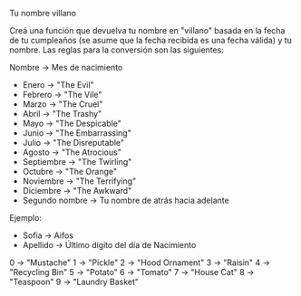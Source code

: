 Tu nombre villano

Creá una función que devuelva tu nombre en "villano" basada en la fecha de tu cumpleaños (se asume que la fecha recibida es una fecha válida) y tu nombre. Las reglas para la conversión son las siguientes:

Nombre -> Mes de nacimiento

* Enero -> "The Evil"
* Febrero -> "The Vile"
* Marzo -> "The Cruel"
* Abril -> "The Trashy"
* Mayo -> "The Despicable"
* Junio -> "The Embarrassing"
* Julio -> "The Disreputable"
* Agosto -> "The Atrocious"
* Septiembre -> "The Twirling"
* Octubre -> "The Orange"
* Noviembre -> "The Terrifying"
* Diciembre -> "The Awkward"
* Segundo nombre -> Tu nombre de atrás hacia adelante

Ejemplo:

* Sofia -> Aifos
* Apellido -> Último dígito del día de Nacimiento

0 -> "Mustache"
1 -> "Pickle"
2 -> "Hood Ornament"
3 -> "Raisin"
4 -> "Recycling Bin"
5 -> "Potato"
6 -> "Tomato"
7 -> "House Cat"
8 -> "Teaspoon"
9 -> "Laundry Basket"
